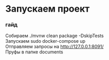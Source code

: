 # Запускаем проект

### гайд
Собираем
./mvnw clean package -DskipTests    
Запускаем sudo docker-compose up    
Отправляем запросы на http://127.0.0.1:8091/    
Пруфы в папке documents



